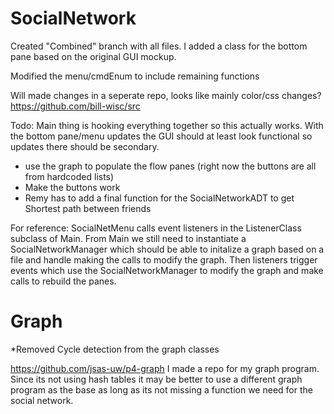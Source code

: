 # SocialNetwork
Created "Combined" branch with all files.
I added a class for the bottom pane based on the original GUI mockup.

Modified the menu/cmdEnum to include remaining functions

Will made changes in a seperate repo, looks like mainly color/css changes? https://github.com/bill-wisc/src

Todo: Main thing is hooking everything together so this actually works. With the bottom pane/menu updates the GUI should at least look functional so updates there should be secondary.
- use the graph to populate the flow panes
(right now the buttons are all from hardcoded lists)
- Make the buttons work
- Remy has to add a final function for the SocialNetworkADT to get Shortest path between friends

For reference: SocialNetMenu calls event listeners in the ListenerClass subclass of Main. 
From Main we still need to instantiate a SocialNetworkManager
which should be able to initalize a graph based on a file
and handle making the calls to modify the graph. 
Then listeners trigger events which use the SocialNetworkManager to modify the graph
and make calls to rebuild the panes.

# Graph

*Removed Cycle detection from the graph classes

https://github.com/jsas-uw/p4-graph
I made a repo for my graph program. 
Since its not using hash tables it may be 
better to use a different graph program as 
the base as long as its not missing
a function we need for the social network.
